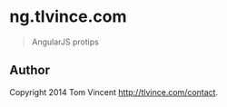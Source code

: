 # ng.tlvince.com

> AngularJS protips

## Author

Copyright 2014 Tom Vincent <http://tlvince.com/contact>.
